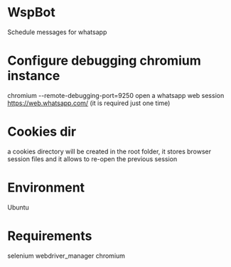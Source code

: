# WspBot
Schedule messages for whatsapp

# Configure debugging chromium instance
chromium --remote-debugging-port=9250
open a whatsapp web session https://web.whatsapp.com/ (it is required just one time)

# Cookies dir
a cookies directory will be created in the root folder, it stores browser session files and it allows to re-open the previous session

# Environment
Ubuntu

# Requirements
selenium
webdriver_manager
chromium